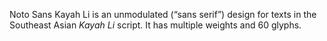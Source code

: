 Noto Sans Kayah Li is an unmodulated (“sans serif”) design for texts in the Southeast Asian _Kayah Li_ script. It has multiple weights and 60 glyphs.